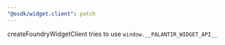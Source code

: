 ```yaml
---
"@osdk/widget.client": patch
---
```


createFoundryWidgetClient tries to use `window.__PALANTIR_WIDGET_API__`
